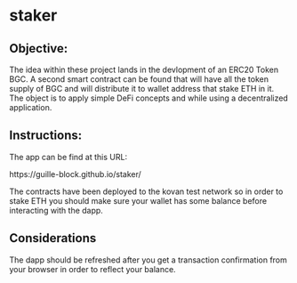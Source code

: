 # staker


## Objective:

The idea within these project lands in the devlopment of an ERC20 Token BGC. A second smart contract can be found that will have all the token supply of BGC and will distribute 
it to wallet address that stake ETH in it. The object is to apply simple DeFi concepts and while using a decentralized application.

## Instructions:

The app can be find at this URL:

<link>https://guille-block.github.io/staker/</link>

The contracts have been deployed to the kovan test network so in order to stake ETH you should make sure your wallet has some balance before interacting with the dapp.

## Considerations

The dapp should be refreshed after you get a transaction confirmation from your browser in order to reflect your balance. 
